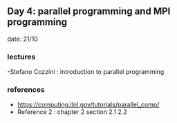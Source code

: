 ## Day 4: parallel programming and MPI programming

date: 21/10 

### lectures
   -Stefano Cozzini : introduction to parallel programming 

### references

   - https://computing.llnl.gov/tutorials/parallel_comp/
   - Reference 2 : chapter 2 section 2.1 2.2
